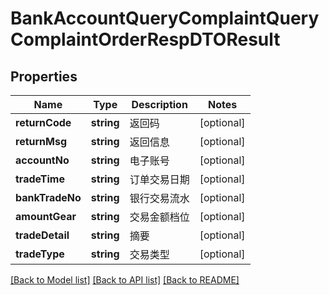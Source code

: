 # BankAccountQueryComplaintQueryComplaintOrderRespDTOResult

## Properties
Name | Type | Description | Notes
------------ | ------------- | ------------- | -------------
**returnCode** | **string** | 返回码 | [optional] 
**returnMsg** | **string** | 返回信息 | [optional] 
**accountNo** | **string** | 电子账号 | [optional] 
**tradeTime** | **string** | 订单交易日期 | [optional] 
**bankTradeNo** | **string** | 银行交易流水 | [optional] 
**amountGear** | **string** | 交易金额档位 | [optional] 
**tradeDetail** | **string** | 摘要 | [optional] 
**tradeType** | **string** | 交易类型 | [optional] 

[[Back to Model list]](../README.md#documentation-for-models) [[Back to API list]](../README.md#documentation-for-api-endpoints) [[Back to README]](../README.md)


